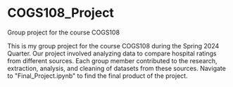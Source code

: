 # COGS108_Project
Group project for the course COGS108

This is my group project for the course COGS108 during the Spring 2024 Quarter. Our project involved analyzing data to compare hospital ratings from different sources. Each group member contributed to the research, extraction, analysis, and cleaning of datasets from these sources. Navigate to "Final_Project.ipynb" to find the final product of the project.
